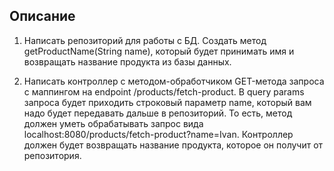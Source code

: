 ## Описание
1. Написать репозиторий для работы с БД.
Создать метод getProductName(String name), который будет принимать имя и возвращать название продукта из базы данных.

2. Написать контроллер с методом-обработчиком GET-метода запроса с маппингом на endpoint /products/fetch-product. В query params запроса будет приходить строковый параметр name, который вам надо будет передавать дальше в репозиторий. То есть, метод должен уметь обрабатывать запрос вида localhost:8080/products/fetch-product?name=Ivan. Контроллер должен будет возвращать название продукта, которое он получит от репозитория.
